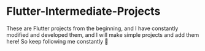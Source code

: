 # Flutter-Intermediate-Projects
These are Flutter projects from the beginning, and I have constantly modified and developed them, and I will make simple projects and add them here! So keep following me constantly 🤩



